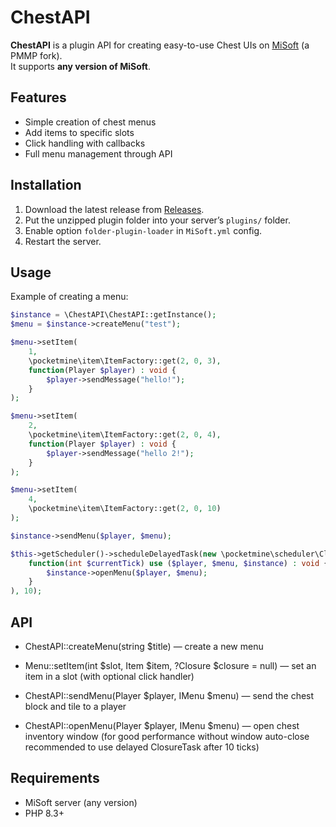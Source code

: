 # ChestAPI

**ChestAPI** is a plugin API for creating easy-to-use Chest UIs on [MiSoft](https://github.com/MultiMCPE/MiSoft) (a PMMP fork).  
It supports **any version of MiSoft**.

## Features

- Simple creation of chest menus  
- Add items to specific slots  
- Click handling with callbacks  
- Full menu management through API  

## Installation

1. Download the latest release from [Releases](https://github.com/Arelicka/ChestAPI/releases).  
2. Put the unzipped plugin folder into your server’s `plugins/` folder. 
3. Enable option `folder-plugin-loader` in `MiSoft.yml` config.
4. Restart the server.  

## Usage

Example of creating a menu:

```php
$instance = \ChestAPI\ChestAPI::getInstance();
$menu = $instance->createMenu("test");

$menu->setItem(
    1,
    \pocketmine\item\ItemFactory::get(2, 0, 3),
    function(Player $player) : void {
        $player->sendMessage("hello!");
    }
);

$menu->setItem(
    2,
    \pocketmine\item\ItemFactory::get(2, 0, 4),
    function(Player $player) : void {
        $player->sendMessage("hello 2!");
    }
);

$menu->setItem(
    4,
    \pocketmine\item\ItemFactory::get(2, 0, 10)
);

$instance->sendMenu($player, $menu);

$this->getScheduler()->scheduleDelayedTask(new \pocketmine\scheduler\ClosureTask(
    function(int $currentTick) use ($player, $menu, $instance) : void {
        $instance->openMenu($player, $menu);
    }
), 10);
```

## API

- ChestAPI::createMenu(string $title) — create a new menu

- Menu::setItem(int $slot, Item $item, ?Closure $closure = null) — set an item in a slot (with optional click handler)

- ChestAPI::sendMenu(Player $player, IMenu $menu) — send the chest block and tile to a player

- ChestAPI::openMenu(Player $player, IMenu $menu) — open chest inventory window (for good performance without window auto-close recommended to use delayed ClosureTask after 10 ticks)


## Requirements

- MiSoft server (any version)
- PHP 8.3+
